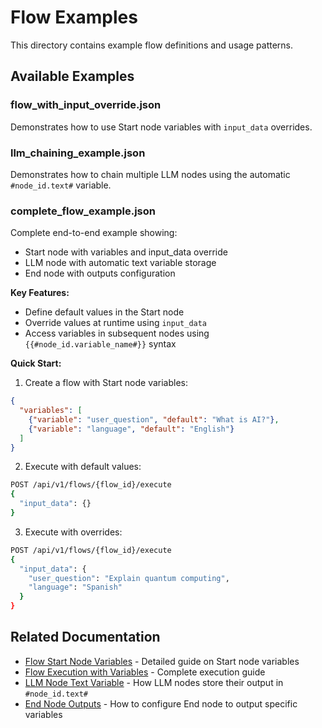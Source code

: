 # Flow Examples

This directory contains example flow definitions and usage patterns.

## Available Examples

### flow_with_input_override.json

Demonstrates how to use Start node variables with `input_data` overrides.

### llm_chaining_example.json

Demonstrates how to chain multiple LLM nodes using the automatic `#node_id.text#` variable.

### complete_flow_example.json

Complete end-to-end example showing:
- Start node with variables and input_data override
- LLM node with automatic text variable storage
- End node with outputs configuration

**Key Features:**
- Define default values in the Start node
- Override values at runtime using `input_data`
- Access variables in subsequent nodes using `{{#node_id.variable_name#}}` syntax

**Quick Start:**

1. Create a flow with Start node variables:
```json
{
  "variables": [
    {"variable": "user_question", "default": "What is AI?"},
    {"variable": "language", "default": "English"}
  ]
}
```

2. Execute with default values:
```bash
POST /api/v1/flows/{flow_id}/execute
{
  "input_data": {}
}
```

3. Execute with overrides:
```bash
POST /api/v1/flows/{flow_id}/execute
{
  "input_data": {
    "user_question": "Explain quantum computing",
    "language": "Spanish"
  }
}
```

## Related Documentation

- [Flow Start Node Variables](../flow_start_node_parameters.md) - Detailed guide on Start node variables
- [Flow Execution with Variables](../flow_execution_with_variables.md) - Complete execution guide
- [LLM Node Text Variable](../llm_node_text_variable.md) - How LLM nodes store their output in `#node_id.text#`
- [End Node Outputs](../end_node_outputs.md) - How to configure End node to output specific variables
